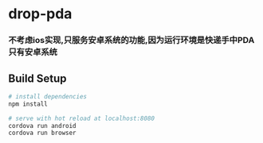 # drop-pda
### 不考虑ios实现,只服务安卓系统的功能,因为运行环境是快递手中PDA 只有安卓系统
## Build Setup
``` bash
# install dependencies
npm install

# serve with hot reload at localhost:8080
cordova run android
cordova run browser

